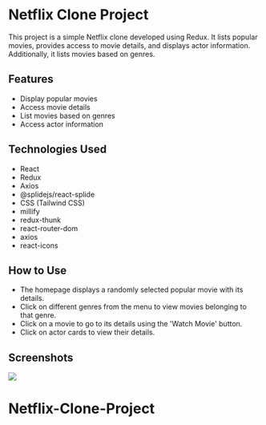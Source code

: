 <h1>Netflix Clone Project</h1>

This project is a simple Netflix clone developed using Redux. It lists popular movies, provides access to movie details, and displays actor information. Additionally, it lists movies based on genres.

<h2>Features</h2>

- Display popular movies
- Access movie details
- List movies based on genres
- Access actor information

<h2>Technologies Used</h2>

- React
- Redux
- Axios
- @splidejs/react-splide
- CSS (Tailwind CSS)
- millify
- redux-thunk
- react-router-dom
- axios
- react-icons

<h2>How to Use</h2>

- The homepage displays a randomly selected popular movie with its details.
- Click on different genres from the menu to view movies belonging to that genre.
- Click on a movie to go to its details using the 'Watch Movie' button.
- Click on actor cards to view their details.

<h2>Screenshots</h2>

![](/public/netflix.gif)
# Netflix-Clone-Project
